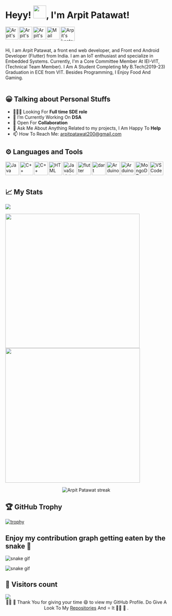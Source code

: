<!-- <img src="https://i.imgur.com/Z62RDgY.png" alt="imag1" style="width:26%; margin:50px;" align="left" > -->
<!-- <a href="#"><img width="1280" height="auto" src="https://github.com/jsm-28415/Personal/blob/main/123224.gif" height="175px"/></a> -->

<!-- <br>
<img alt="Coder GIF" height=250 width=350 src="https://cdn.dribbble.com/users/730703/screenshots/6581243/avento.gif" />
<br> -->

# Heyy! <img src="https://media.tenor.com/images/30169e4a670daf12443df7d2dd140176/tenor.gif" width=40>, I'm Arpit Patawat!

<a href="https://www.linkedin.com/in/arpitpatawat/" target="_blank">
  <img align="left" alt="Arpit's LinkdeIN" width="40px" src="https://img.icons8.com/fluent/48/000000/linkedin.png" />
</a>
<a href="https://www.instagram.com/arpit.patawat/" target="_blank">
  <img align="left" alt="Arpit's Instagram" width="40px" src="https://img.icons8.com/fluent/48/000000/instagram-new.png" />
</a>
<a href="https://twitter.com/arpitpatawat" target="_blank">
  <img align="left" alt="Arpit's Twitter" width="40px" src="https://img.icons8.com/fluent/48/000000/twitter.png" />
</a>
<a href="mailto:arpitpatawat200@gmail.com" target="_blank">
  <img align="left" alt="Mail Arpit" width="40px" src="https://img.icons8.com/fluent/48/000000/gmail.png" />
</a>
 <a href="https://leetcode.com/arpitpatawat/" target="_blank">
  <img align="left" alt="Arpit's Leetcode" width="44px" src="https://user-images.githubusercontent.com/36547915/97088991-45da5d00-1652-11eb-900f-80d106540f4f.png" />
</a> 
<!-- <a href="https://www.arpitpatawat.me/" target="_blank">
  <img align="left" alt="Arpit's Sourcerer" width="22px" src="https://cdn4.iconfinder.com/data/icons/contact-us-19/48/15-512.png"  />\
</a> -->
<br/>
<br/>
<br>

Hi, I am Arpit Patawat, a front end web developer, and Front end Android Developer (Flutter) from India. I am an IoT enthusiast and specialize in Embedded Systems. Currently, I'm a Core Committee Member At IEI-VIT, (Technical Team Member). I Am A Student Completing My B.Tech(2019-23) Graduation in ECE from VIT. Besides Programming, I Enjoy Food And Gaming.
<br/>
<br/>


## 😀 Talking about Personal Stuffs

- 👨🏽‍💻 Looking For **Full time SDE role**
- 🌱 I’m Currently Working On **DSA** 
- 👯 Open For **Collaboration**
- 💬 Ask Me About Anything Related to my projects, I Am Happy To **Help**
- 📫 How To Reach Me: arpitpatawat200@gmail.com



## ⚙️ Languages and Tools  
<a href="https://www.java.com/en/" target="_blank"><img align="left" alt="Java" height ="42px" src="https://cdn.worldvectorlogo.com/logos/java.svg"></a>
<a href="https://www.cplusplus.com/" target="_blank"><img align="left" alt="C++" height ="42px" src="https://upload.wikimedia.org/wikipedia/commons/thumb/1/18/ISO_C%2B%2B_Logo.svg/1822px-ISO_C%2B%2B_Logo.svg.png"></a>
<a href="https://www.python.org/" target="_blank"><img align="left" alt="C++" height ="42px" src="https://cdn3.iconfinder.com/data/icons/logos-and-brands-adobe/512/267_Python-512.png"></a>
<a href="https://www.w3schools.com/html/" target="_blank"><img align="left" alt="HTML" height ="42px" src="https://www.w3.org/html/logo/downloads/HTML5_Logo_256.png"></a>
<a href="https://developer.mozilla.org/en-US/docs/Web/JavaScript" target="_blank"> <img align="left" alt="JavaScript" height ="42px" src="https://upload.wikimedia.org/wikipedia/commons/6/6a/JavaScript-logo.png"> </a>
<a href="https://flutter.dev/" target="_blank"> <img align="left" alt="flutter" height ="42px" src="https://storage.googleapis.com/cms-storage-bucket/0dbfcc7a59cd1cf16282.png"> </a>
<a href="https://dart.dev/" target="_blank"><img align="left" alt="dart" height ="42px" src="https://play-lh.googleusercontent.com/qbeCduZblOk80GaY164lw47gIRjXq9QIzSmgFwqQj1PyhNhTWxYR0OqPzm8BumnmJQ"></a>
<a href="https://www.arduino.cc/" target="_blank"><img align ="left" alt="Arduino" height="42px" src="https://upload.wikimedia.org/wikipedia/commons/8/87/Arduino_Logo.svg"></a>
<a href="https://reactjs.org/" target="_blank"><img align ="left" alt="Arduino" height="42px" src="https://upload.wikimedia.org/wikipedia/commons/a/a7/React-icon.svg"></a>

<a href="https://www.mongodb.com/" target="_blank"><img align="left" alt="MongoDB" height ="42px" src="https://www.pngkit.com/png/detail/225-2254691_9kib-354x415-unnamed-mongodb-logo-svg.png"></a>
<a href="https://code.visualstudio.com/" target="_blank"><img align="left" alt="VSCode" height ="42px" src="https://upload.wikimedia.org/wikipedia/commons/thumb/9/9a/Visual_Studio_Code_1.35_icon.svg/2048px-Visual_Studio_Code_1.35_icon.svg.png"></a>





<br>
<br>
<br>

## 📈 My Stats

<p float="left">
<!--         <img title="🔥 Get streak stats for your profile at git.io/streak-stats" alt="Arpit Patawat streak" src="https://github-readme-stats.vercel.app/api?username=arpitpatawat&&show_icons=true&hide_border=false&title_color=ffffff&text_color=daf7dc&icon_color=bb2acf&bg_color=191919"> -->
        <img src="https://github-readme-stats.vercel.app/api/top-langs/?username=arpitpatawat&layout=compact&hide_border=false&title_color=ffffff&text_color=daf7dc&icon_color=bb2acf&bg_color=191919">
<!--   <img src="https://github-profile-summary-cards.vercel.app/api/cards/profile-details?username=arpitpatawat&theme=nord_dark"> -->
  </p>

<p float="left">
  <img src="https://leetcard.jacoblin.cool/arpitpatawat?theme=nord&font=Adamina" width="418" /> 
  <img src="https://github-readme-streak-stats.herokuapp.com/?user=arpitpatawat&theme=black-ice&hide_border=true&stroke=0000&background=060A0CD0" width="419" />
</p>

<!-- <p align="center">
    <a href="https://github.com/arpitpatawat/github-readme-streak-stats">
        <img title="🔥 Get streak stats for your profile at git.io/streak-stats" alt="Arpit Patawat streak" src="https://github-readme-streak-stats.herokuapp.com/?user=arpitpatawat&theme=black-ice&hide_border=true&stroke=0000&background=060A0CD0"/>
    </a>
  
<img src="https://leetcard.jacoblin.cool/arpitpatawat?theme=nord&font=Adamina" >
</p> -->

<p align="center">
<!--     <a href="https://github.com/arpitpatawat/github-readme-streak-stats"> -->
        <img title="🔥 Get streak stats for your profile at git.io/streak-stats" alt="Arpit Patawat streak" src="https://activity-graph.herokuapp.com/graph?username=arpitpatawat&bg_color=000000&color=fff&line=0194dd&point=5194f0&area=true/">
    
</p>
  
  
<!-- ![Daily Activity](https://activity-graph.herokuapp.com/graph?username=arpitpatawat&bg_color=000000&color=fff&line=0194dd&point=5194f0&area=true) 
![Arpit's github stats](https://github-readme-stats.vercel.app/api?username=arpitpatawat&&show_icons=true&hide_border=false&title_color=ffffff&text_color=daf7dc&icon_color=bb2acf&bg_color=191919)

[![GitHub Streak](https://github-readme-streak-stats.herokuapp.com/?user=arpitpatawat&theme=dark)](https://git.io/streak-stats)

![MSL](https://github-readme-stats.vercel.app/api/top-langs/?username=arpitpatawat&layout=compact&hide_border=false&title_color=ffffff&text_color=daf7dc&icon_color=bb2acf&bg_color=191919)
-->



## 🏆 GitHub Trophy
[![trophy](https://github-profile-trophy.vercel.app/?username=arpitpatawat&column=8)](https://github-profile-trophy.vercel.app/?username=arpitpatawat&column=8)

## Enjoy my contribution graph getting eaten by the snake 🐍
![snake gif](https://github.com/arpitpatawat/arpitpatawat/blob/output/github-contribution-grid-snake.gif)

![snake gif](https://github.com/YOUR_USERNAME/YOUR_USERNAME/blob/output/github-contribution-grid-snake.gif)

## 👀 Visitors count
<img src="https://profile-counter.glitch.me/arpitpatawat/count.svg" />
  
<br>
<div align="center">
 👩‍🚀 🚀 Thank You for giving your time 😄 to view my GitHub  Profile. Do Give A Look To My <a href="https://github.com/arpitpatawat?tab=repositories" target="_blank">Repositories</a> And ⭐ It 👩‍🚀 🚀 .
</div>
<!-- <p align="center"> </p> -->
